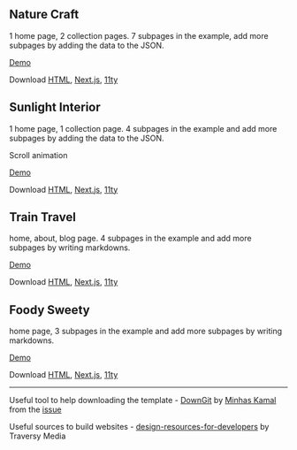 ## Nature Craft
1 home page, 2 collection pages.
7 subpages in the example, add more subpages by adding the data to the JSON.

[Demo](https://zummon.github.io/website-template/nature-craft/html/index.html)

Download [HTML](https://downgit.github.io/#/home?url=https://github.com/zummon/website-template/tree/master/nature-craft/html), [Next.js](https://downgit.github.io/#/home?url=https://github.com/zummon/website-template/tree/master/nature-craft/nextjs), [11ty](https://downgit.github.io/#/home?url=https://github.com/zummon/website-template/tree/master/nature-craft/eleventy)

## Sunlight Interior
1 home page, 1 collection page.
4 subpages in the example and add more subpages by adding the data to the JSON.

Scroll animation

[Demo](https://zummon.github.io/website-template/sunlight-interior/html/index.html)

Download [HTML](https://downgit.github.io/#/home?url=https://github.com/zummon/website-template/tree/master/sunlight-interior/html), [Next.js](https://downgit.github.io/#/home?url=https://github.com/zummon/website-template/tree/master/sunlight-interior/nextjs), [11ty](https://downgit.github.io/#/home?url=https://github.com/zummon/website-template/tree/master/sunlight-interior/eleventy)

## Train Travel
home, about, blog page. 
4 subpages in the example and add more subpages by writing markdowns.

[Demo](https://zummon.github.io/website-template/train-travel/html/index.html)

Download [HTML](https://downgit.github.io/#/home?url=https://github.com/zummon/website-template/tree/master/train-travel/html), [Next.js](https://downgit.github.io/#/home?url=https://github.com/zummon/website-template/tree/master/train-travel/nextjs), [11ty](https://downgit.github.io/#/home?url=https://github.com/zummon/website-template/tree/master/train-travel/eleventy)

## Foody Sweety
home page, 3 subpages in the example and add more subpages by writing markdowns.

[Demo](https://zummon.github.io/website-template/foody-sweety/html/index.html)

Download [HTML](https://downgit.github.io/#/home?url=https://github.com/zummon/website-template/tree/master/foody-sweety/html), [Next.js](https://downgit.github.io/#/home?url=https://github.com/zummon/website-template/tree/master/foody-sweety/nextjs), [11ty](https://downgit.github.io/#/home?url=https://github.com/zummon/website-template/tree/master/foody-sweety/eleventy)


---

Useful tool to help downloading the template - [DownGit](https://downgit.github.io/) by [Minhas Kamal](https://stackoverflow.com/users/4684058/minhas-kamal) from the [issue](https://stackoverflow.com/questions/7106012/)

Useful sources to build websites - [design-resources-for-developers](https://github.com/bradtraversy/design-resources-for-developers) by Traversy Media
